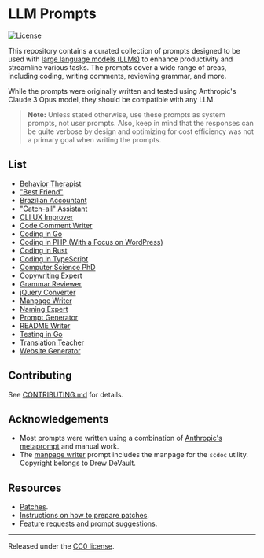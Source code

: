 # LLM Prompts

[![License](https://img.shields.io/badge/license-CC0%201.0-green)](LICENSE.md)

This repository contains a curated collection of prompts designed to be
used with [large language models
(LLMs)](https://en.wikipedia.org/wiki/Large_language_model) to enhance
productivity and streamline various tasks. The prompts cover a wide
range of areas, including coding, writing comments, reviewing grammar,
and more.

While the prompts were originally written and tested using Anthropic's
Claude 3 Opus model, they should be compatible with any LLM.

> **Note:** Unless stated otherwise, use these prompts as system
> prompts, not user prompts. Also, keep in mind that the responses can
> be quite verbose by design and optimizing for cost efficiency was not
> a primary goal when writing the prompts.

## List

- [Behavior Therapist](data/behavior-therapist.md)
- ["Best Friend"](data/best-friend.md)
- [Brazilian Accountant](data/brazilian-accountant.md)
- ["Catch-all" Assistant](data/catch-all-assistant.md)
- [CLI UX Improver](data/cli-ux-improver.md)
- [Code Comment Writer](data/code-comment-writer.md)
- [Coding in Go](data/coding-in-go.md)
- [Coding in PHP (With a Focus on WordPress)](data/coding-in-php-with-wordpress-focus.md)
- [Coding in Rust](data/coding-in-rust.md)
- [Coding in TypeScript](data/coding-in-typescript.md)
- [Computer Science PhD](data/computer-science-phd.md)
- [Copywriting Expert](data/copywriting-expert.md)
- [Grammar Reviewer](data/grammar-reviewer.md)
- [jQuery Converter](data/jquery-converter.md)
- [Manpage Writer](data/manpage-writer.md)
- [Naming Expert](data/naming-expert.md)
- [Prompt Generator](data/prompt-generator.md)
- [README Writer](data/readme-writer.md)
- [Testing in Go](data/testing-in-go.md)
- [Translation Teacher](data/translation-teacher.md)
- [Website Generator](data/website-generator.md)

## Contributing

See [CONTRIBUTING.md](CONTRIBUTING.md) for details.

## Acknowledgements

- Most prompts were written using a combination of [Anthropic's
  metaprompt](https://docs.anthropic.com/en/docs/helper-metaprompt-experimental)
  and manual work.
- The [manpage writer](data/manpage-writer.md) prompt includes the
  manpage for the `scdoc` utility. Copyright belongs to Drew DeVault.

## Resources

- [Patches](https://lists.sr.ht/~jamesponddotco/public-inbox).
- [Instructions on how to prepare patches](https://git-send-email.io/).
- [Feature requests and prompt suggestions](https://todo.sr.ht/~jamesponddotco/public-tracker).

---

Released under the [CC0 license](LICENSE.md).
